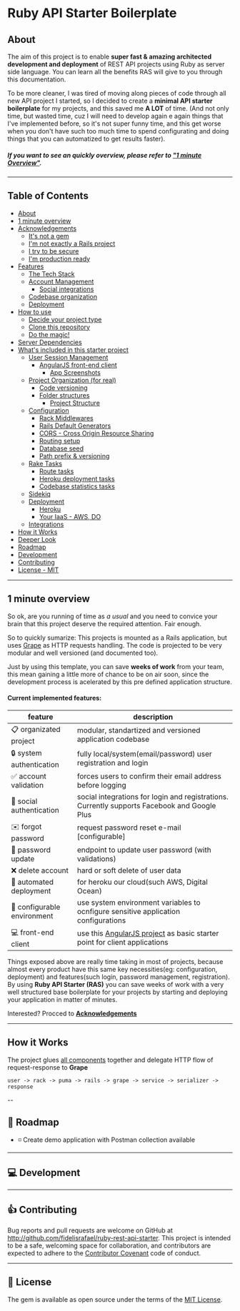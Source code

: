 # Ruby API Starter Boilerplate

## About

The aim of this project is to enable **super fast & amazing architected development and deployment** of REST API projects using Ruby as server side language.
You can learn all the benefits RAS will give to you through this documentation. 

To be more cleaner, I was tired of moving along pieces of code through all new API project I started, so I decided to create a **minimal API starter boilerplate** for my projects, and this saved me **A LOT** of time. (And not only time, but wasted time, cuz I will need to develop again e again things that I've implemented before, so it's not super funny time, and this get worse when you don't have such too much time to spend configurating and doing things that you can automatized to get results faster).

##### If you want to see an quickly overview, please refer to [**"1 minute Overview"**](#1-minute-overview). 

---

## Table of Contents

* [About](#about)
* [1 minute overview](#1-minute-overview)
* [Acknowledgements](./docs/acknowledgements.md#acknowledgements)
  * [It's not a gem](./docs/acknowledgements.md#hi-im-not-a-gem)
  * [I'm not exactly a Rails project](./docs/acknowledgements.md#im-not-exactly-a-rails-project)
  * [I try to be secure](./docs/acknowledgements.md#i-try-to-secure-by-default)
  * [I'm production ready](./docs/acknowledgements.md#im-production-ready)
* [Features](./docs/features.md#features)
  * [The Tech Stack](./docs/features.md#the-tech-stack)
  * [Account Management](./docs/features.md#account-management)
    * [Social integrations](./docs/features.md#social-integrations-for-auth) 
  * [Codebase organization](./docs/features.md#codebase-organization)
  * [Deployment](./docs/features.md#deployment)
* [How to use](./docs/howto.md#how-to-use)
  * [Decide your project type](./docs/howto.md#decide-which-kind-of-project-you-need)
  * [Clone this repository](./docs/howto.md#clone-this-repository)
  * [Do the magic!](./docs/howto.md#init-your-rails-project)
* [Server Dependencies](./docs/server_dependencies.md#server-dependencies)
* [What's included in this starter project](./docs/whats_included.md)
  * [User Session Management](./whats_included-auth.md#1---user-session-management)
    * [AngularJS front-end client](./whats_included-auth.md#account-confirmation-and-password-reset-front-end-client)
      * [App Screenshots](./whats_included-auth.md#app-screenshots)
  * [Project Organization (for real)](./whats_included-code-organization.md#2---project-organization-for-real)
    * [Code versioning](./whats_included-code-organization.md#code-versioning)
    * [Folder structures](./whats_included-code-organization.md#folder-structures)
      * [Project Structure](./whats_included-code-organization.md#project-structure)
  * [Configuration](./whats_included-configurations.md#configuration)
    * [Rack Middlewares](./whats_included-configurations.md#rack-middlewares)
    * [Rails Default Generators](./whats_included-configurations.md#rails-default-generators)
    * [CORS - Cross Origin Resource Sharing](./whats_included-configurations.md#cors)
    * [Routing setup](./whats_included-configurations.md#routing)
    * [Database seed](./whats_included-configurations.md#database-data-seeding)
    * [Path prefix & versioning](./whats_included-configurations.md#url-path-versioniong-and-prefix)
  * [Rake Tasks](./whats_included-rake-tasks.md#rake-tasks)
    * [Route tasks](./whats_included-rake-tasks.md#routes-tasks)
    * [Heroku deployment tasks](./whats_included-rake-tasks.md#heroku-deployment-tasks) 
    * [Codebase statistics tasks](./whats_included-rake-tasks.md#codebase-stats)
  * [Sidekiq](./whats_included-sidekiq.md#3---sidekiq)
  * [Deployment](./whats_included-deployment.md#4---deployment)
    * [Heroku](./whats_included-deployment.md#option-1-deploy-your-application-to-heroku)
    * [Your IaaS - AWS, DO](./whats_included-deployment.md#option-2-deploy-your-application-to-your-cloud-server-using-capistrano)
  * [Integrations](./whats_included-integrations.md#5---out-of-box-integrations)
* [How it Works](#how-it-works)
* [Deeper Look](./docs/deeper_look.md)
* [Roadmap](#calendar-roadmap-)
* [Development](#computer-development)
* [Contributing](#thumbsup-contributing)
* [License - MIT](#memo-license)


---

## 1 minute overview

So ok, are you running of time as _a usual_ and you need to convice your brain that this project deserve the required attention. Fair enough. 

So to quickly sumarize: This projects is mounted as a Rails application, but uses [Grape](https://github.com/intridea/grape) as HTTP requests handling. The code is projected to be very modular and well versioned (and documented too). 

Just by using this template, you can save **weeks of work** from your team, this mean gaining a little more of chance to be on air soon, since the development process is acelerated by this pre defined application structure.

#### Current implemented features:

| feature | description |
|---------|-------------|
| :clipboard: organizated project | modular, standartized and versioned application codebase |
| :lock: system authentication | fully local/system(email/password) user registration and login |
| :white_check_mark: account validation  | forces users to confirm their email address before logging |
| :busts_in_silhouette: social authentication | social integrations for login and registrations. Currently supports Facebook and Google Plus |
| :envelope: forgot password | request password reset e-mail [configurable] |
| :key: password update | endpoint to update user password (with validations) |
| :x: delete account | hard or soft delete of user data |
| :construction: automated deployment | for heroku our cloud(such AWS, Digital Ocean) |
| :vertical_traffic_light: configurable environment | use system environment variables to ocnfigure sensitive application configurations |
| :computer: front-end client | use this [AngularJS project](https://github.com/fidelisrafael/ruby-api-starter-boilerplate-angularjs-client) as basic starter point for client applications |

Things exposed above are really time taking in most of projects, because almost every product have this same key necessities(eg: configuration, deployment) and features(such login, password management, registration). By using **Ruby API Starter (RAS)** you can save weeks of work with a very well structured base boilerplate for your projects by starting and deploying your application in matter of minutes.

Interested? Procced to [**Acknowledgements**](./docs/acknowledgements.md)

---

## How it Works

The project glues [all components](#the-tech-stack) together and delegate HTTP flow of request-response to **Grape**


```
user -> rack -> puma -> rails -> grape -> service -> serializer -> response
```

--

## :calendar: Roadmap <a name="roadmap"></a>

- :white_medium_small_square: Create demo application with Postman collection available

---

## :computer: Development


---

## :thumbsup: Contributing

Bug reports and pull requests are welcome on GitHub at http://github.com/fidelisrafael/ruby-rest-api-starter. This project is intended to be a safe, welcoming space for collaboration, and contributors are expected to adhere to the [Contributor Covenant](contributor-covenant.org) code of conduct.

---

## :memo: License

The gem is available as open source under the terms of the [MIT License](http://opensource.org/licenses/MIT).